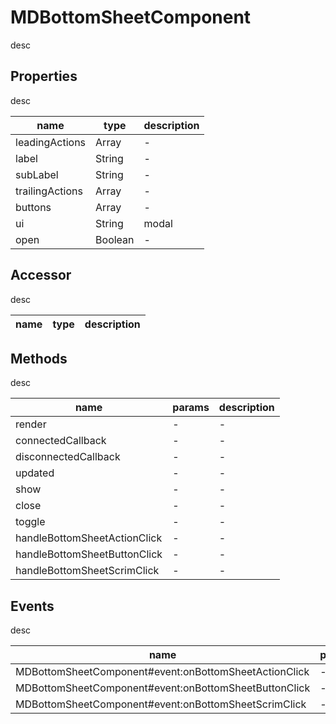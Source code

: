 # MDBottomSheetComponent
desc 

## Properties
desc 

name|type|description
---|---|---
leadingActions|Array|-
label|String|-
subLabel|String|-
trailingActions|Array|-
buttons|Array|-
ui|String|modal
open|Boolean|-

## Accessor
desc 

name|type|description
---|---|---

## Methods
desc 

name|params|description
---|---|---
render|-|-
connectedCallback|-|-
disconnectedCallback|-|-
updated|-|-
show|-|-
close|-|-
toggle|-|-
handleBottomSheetActionClick|-|-
handleBottomSheetButtonClick|-|-
handleBottomSheetScrimClick|-|-

## Events
desc 

name|params|description
---|---|---
MDBottomSheetComponent#event:onBottomSheetActionClick|-|-
MDBottomSheetComponent#event:onBottomSheetButtonClick|-|-
MDBottomSheetComponent#event:onBottomSheetScrimClick|-|-

